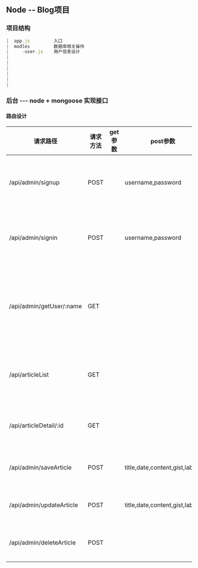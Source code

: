 ## Node -- Blog项目
### 项目结构
```javascript
|  app.js         入口
|  modles         数据库相关操作
|     -user.js    用户信息设计
|
|
|
|
|
|
```
### 后台 --- node + mongoose 实现接口
#### 路由设计

| 请求路径                 | 请求方法 | get参数 | post参数                       | 备注               |
| ------------------------ | -------- | ------- | ------------------------------ | ------------------ |
| /api/admin/signup        | POST     |         | username,password              | 处理注册请求       |
| /api/admin/signin        | POST     |         | username,password              | 处理登录请求       |
| /api/admin/getUser/:name | GET      |         |                                | 根据用户名获取用户 |
| /api/articleList         | GET      |         |                                | 获取所有文章       |
| /api/articleDetail/:id   | GET      |         |                                | 文章详情页         |
| /api/admin/saveArticle   | POST     |         | title,date,content,gist,labels | 文章保存           |
| /api/admin/updateArticle | POST     |         | title,date,content,gist,labels | 文章更新           |
| /api/admin/deleteArticle | POST     |         |                                | 文章删除           |

